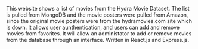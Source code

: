 This website shows a list of movies from the Hydra Movie Dataset. The list is pulled from MongoDB and the movie posters were pulled from Amazon, since the original movie posters were from the hydramovies.com site which is down.
It allows user aunthentication, and users can add and remove movies from favorites.
It will allow an administator to add or remove movies from the database through an interface.
Written in React.js and Express.js.